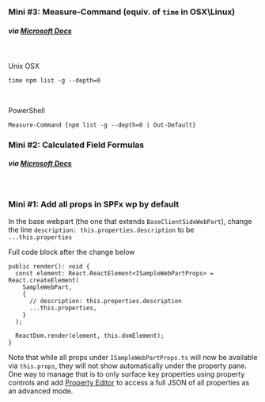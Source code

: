 ### Mini #3: Measure-Command (equiv. of `time` in OSX\Linux)

##### via [Microsoft Docs](https://docs.microsoft.com/en-us/powershell/module/microsoft.powershell.utility/measure-command?view=powershell-7.1#example-4--displaying-output-of-measured-command)

<br />

Unix OSX

`time npm list -g --depth=0`

<br />

PowerShell

`Measure-Command {npm list -g --depth=0 | Out-Default}`

### Mini #2: Calculated Field Formulas

##### via [Microsoft Docs](<https://docs.microsoft.com/en-us/previous-versions/office/developer/sharepoint-2010/bb862071(v=office.14)>)

<br />

### Mini #1: Add all props in SPFx wp by default

In the base webpart (the one that extends `BaseClientSideWebPart`), change the line `description: this.properties.description` to be `...this.properties`

Full code block after the change below

```
public render(): void {
  const element: React.ReactElement<ISampleWebPartProps> = React.createElement(
    SampleWebPart,
    {
      // description: this.properties.description
      ...this.properties,
    }
  );

  ReactDom.render(element, this.domElement);
}
```

Note that while all props under `ISampleWebPartProps.ts` will now be available via `this.props`, they will not show automatically under the property pane. One way to manage that is to only surface key properties using property controls and add [Property Editor](https://pnp.github.io/sp-dev-fx-property-controls/controls/PropertyPanePropertyEditor/) to access a full JSON of all properties as an advanced mode.

<br />

